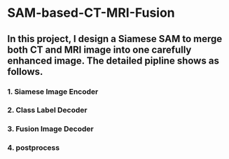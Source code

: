 # SAM-based-CT-MRI-Fusion
## In this project, I design a Siamese SAM to merge both CT and MRI image into one carefully enhanced image. The detailed pipline shows as follows.
### 1. Siamese Image Encoder
### 2. Class Label Decoder
### 3. Fusion Image Decoder
### 4. postprocess